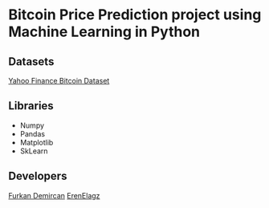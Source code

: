# Bitcoin Price Prediction project using Machine Learning in Python

## Datasets
[Yahoo Finance Bitcoin Dataset](https://finance.yahoo.com/quote/BTC-USD/history?period1=1410912000&period2=1703894400&interval=1d&filter=history&frequency=1d&includeAdjustedClose=true&guccounter=1)

## Libraries
- Numpy
- Pandas
- Matplotlib
- SkLearn

## Developers
[Furkan Demircan](https://github.com/Furkan-Demircan)
[ErenElagz](https://github.com/ErenElagz)